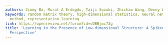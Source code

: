 ```yaml
---
authors: Jimmy Ba, Murat A Erdogdu, Taiji Suzuki, Zhichao Wang, Denny Wu
keywords: random matrix theory, high-dimensional statistics, neural network, kernel
  method, representation learning
link: https://openreview.net/forum?id=sDBBjwc73g
title: 'Learning in the Presence of Low-dimensional Structure: A Spiked Random Matrix
  Perspective'
---
```

